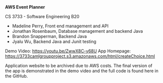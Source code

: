 **AWS Event Planner**

CS 3733 - Software Engineering B20

- Madeline Perry, Front end management and API
- Jonathan Rosenbaum, Database management and backend Java
- Brandon Snapperman, Backend Java
- Jyalu Wu, Backend Java and Junit testing

Demo Video: https://youtu.be/ZwwX8C-y68U
App Homepage: https://3733camlgroupproject.s3.amazonaws.com/html/createChoice.html

Application website to be archived due to AWS costs. The final version of the app is demonstrated in the demo video and the full code is found here in the GitHub.
